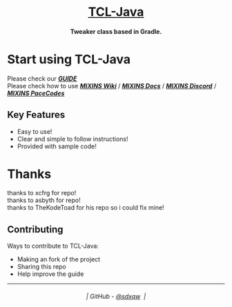 <h1 align="center">
  <a href="https://github.com/sdxqw/TCL-Java">TCL-Java</a>
</h1>

<h4 align="center">Tweaker class based in Gradle.</h4>

# Start using TCL-Java
Please check our [_**GUIDE**_](https://github.com/AxstSoftware/TCL-Java/wiki)</br>
Please check how to use [_**MIXINS Wiki**_](https://github.com/SpongePowered/Mixin/wiki) / [_**MIXINS Docs**_](https://jenkins.liteloader.com/view/Other/job/Mixin/javadoc/index.html) / [_**MIXINS Discord**_](https://discord.gg/sponge) / [_**MIXINS PaceCodes**_](https://github.com/PaceCodes/Mixin-Tutorial)

## Key Features

* Easy to use!
* Clear and simple to follow instructions!
* Provided with sample code!

# Thanks

thanks to xcfrg for repo!</br>
thanks to asbyth for repo!</br>
thanks to TheKodeToad for his repo so i could fix mine!</br>

## Contributing

Ways to contribute to TCL-Java:

* Making an fork of the project
* Sharing this repo
* Help improve the guide

---
<h6 align="center">
  | GitHub - <a href="https://github.com/sdxqw">@sdxqw</a> 
  |
</h6>

